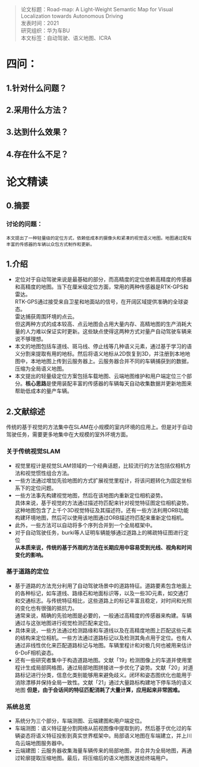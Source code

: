 >论文标题：Road-map: A Light-Weight Semantic Map for Visual Localization towards Autonomous Driving  
发表时间：2021  
研究组织：华为车BU  
本文标签：自动驾驶、语义地图、ICRA


# 四问：
## 1.针对什么问题？ 
 
## 2.采用什么方法？  

## 3.达到什么效果？  

## 4.存在什么不足？



# 论文精读
## 0.摘要
### 讨论的问题：
    本文提出了一种轻量级的定位方式，依赖低成本的摄像头和紧凑的视觉语义地图。地图通过配有丰富的传感器的车辆以众包方式制作和更新。

## 1.介绍
* 定位对于自动驾驶来说是最基础的部分，而高精度的定位依赖高精度的传感器和高精度的地图。当下在厘米级定位方面，常用的两种传感器是RTK-GPS和雷达。  
RTK-GPS通过接受来自卫星和地面站的信号，在开阔区域提供准确的全球姿态。  
雷达捕获周围环境的点云。  
但这两种方式的成本较高、点云地图会占用大量内存、高精地图的生产消耗大量的人力难以保证实时更新。这些缺点使得这两种方式对量产自动驾驶车辆来说不够理想。
* 本文的地图包括车道线、斑马线、停止线等几种语义元素，通过基于学习的语义分割来提取有用的地标。然后将语义地标从2D恢复到3D，并注册到本地地图中，本地地图上传到云服务器上。云服务器合并不同的车辆捕获到的数据，压缩为全局语义地图。
* 本文提出的轻量级定位方案包括车载地图、云端地图维护和用户端定位三个部分。**核心思路**是使用装配丰富的传感器的车辆每天自动收集数据并更新地图来帮助低成本的量产车辆。

## 2.文献综述
传统的基于视觉的方法集中在SLAM在小规模的室内环境的应用上。但是对于自动驾驶任务，需要更多地集中在大规模的室外环境方面。
### 关于传统视觉SLAM
* 视觉里程计是视觉SLAM领域的一个经典话题，比较流行的方法包括仅相机方法和视觉惯性组合方法。
* 一些方法通过增加先验地图的方式扩展视觉里程计，将该问题转化为固定坐标系下的定位问题。
* 一些方法事先构建视觉地图，然后在该地图内重新定位相机姿势。  
  具体来说，基于视觉的方法通过描述符匹配来针对视觉特征图定位相机姿势。这种地图包含了上千个3D视觉特征及其描述符。还有一些方法利用ORB功能构建环境地图，然后可以使用该地图通过ORB描述符匹配来重新定位相机。
* 此外，一些方法可以自动将多个序列合并到一个全局框架中。
* 对于自动驾驶任务，burki等人证明车辆能够通过道路上的稀疏特征图进行定位  
**从本质来说，传统的基于外观的方法在长期应用中容易受到光线、视角和时间变化的影响。**

### 基于道路的定位
* 基于道路的方法充分利用了自动驾驶场景中的道路特征。道路要素包含地面上的各种标记，如车道线、路缘石和地面标识等，以及一些3D元素，如交通灯和交通标志。与传统特征相比，这些道路上的标记丰富且稳定，对时间和光照的变化也有很强的抵抗力。  
    通常来说，精确的先验地图是必要的，一般通过高精度的传感器来构建。车辆通过与这张地图进行视觉检测匹配来定位。
* 具体来说，一些方法通过检测路缘和车道线以及在高精度地图上匹配这些元素的结构来定位相机。一些方法通过道路标记以及检测其角点用于定位。也有人通过非线性优化来匹配道路标记与地图。车辆里程计和对极几何也被用来估计6-DoF相机姿态。
* 还有一些研究者集中于构造道路地图。文献「19」检测图像上的车道并使用里程计生成局部网格图，通过局部地图拼接进一步优化了姿势。文献「20」对道路标记进行分类，信息化类别能够用来避免歧义。闭环和姿态图优化也能用于消除漂移并保持全局一致性。文献「21」通过大量路标构建地下停车场的语义地图
**但是，由于会话间的特征匹配消耗了大量计算，应用起来非常困难。**

### 系统总览
* 系统分为三个部分，车端测图、云端建图和用户端定位。
* 车端测图：语义特征是分割网络从前视图像中提取到的，然后基于优化过的车辆姿态将语义特征投影到真实世界框架中。局部语义地图在车端建立，并上川岛云端地图服务器中。
* 云端建图：云服务器收集海量车辆传来的局部地图，并合并为全局地图，再通过轮廓提取压缩地图。最后，将压缩后的语义地图发送给终端用户。